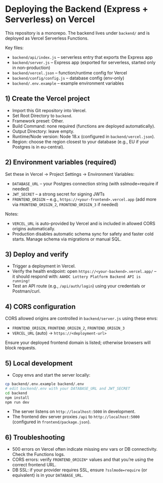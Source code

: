 # Deploying the Backend (Express + Serverless) on Vercel

This repository is a monorepo. The backend lives under `backend/` and is deployed as Vercel Serverless Functions.

Key files:

- `backend/api/index.js` – serverless entry that exports the Express app
- `backend/server.js` – Express app (exported for serverless, started only in non-production)
- `backend/vercel.json` – function/runtime config for Vercel
- `backend/config/config.js` – database config (env-only)
- `backend/.env.example` – example environment variables

## 1) Create the Vercel project

- Import this Git repository into Vercel.
- Set Root Directory to `backend`.
- Framework preset: Other.
- Build Command: none required (functions are deployed automatically).
- Output Directory: leave empty.
- Runtime/Node version: Node 18.x (configured in `backend/vercel.json`).
- Region: choose the region closest to your database (e.g., EU if your Postgres is in eu-central).

## 2) Environment variables (required)

Set these in Vercel → Project Settings → Environment Variables:

- `DATABASE_URL` – your Postgres connection string (with sslmode=require if needed)
- `JWT_SECRET` – a strong secret for signing JWTs
- `FRONTEND_ORIGIN` – e.g., `https://<your-frontend>.vercel.app` (add more via `FRONTEND_ORIGIN_2`, `FRONTEND_ORIGIN_3` if needed)

Notes:

- `VERCEL_URL` is auto-provided by Vercel and is included in allowed CORS origins automatically.
- Production disables automatic schema sync for safety and faster cold starts. Manage schema via migrations or manual SQL.

## 3) Deploy and verify

- Trigger a deployment in Vercel.
- Verify the health endpoint: open `https://<your-backend>.vercel.app/` – it should respond with: `AAHDC Lottery Platform Backend API is running!`
- Test an API route (e.g., `/api/auth/login`) using your credentials or Postman/curl.

## 4) CORS configuration

CORS allowed origins are controlled in `backend/server.js` using these envs:

- `FRONTEND_ORIGIN`, `FRONTEND_ORIGIN_2`, `FRONTEND_ORIGIN_3`
- `VERCEL_URL` (auto) → `https://<deployment-url>`

Ensure your deployed frontend domain is listed; otherwise browsers will block requests.

## 5) Local development

- Copy envs and start the server locally:

```bash
cp backend/.env.example backend/.env
# edit backend/.env with your DATABASE_URL and JWT_SECRET
cd backend
npm install
npm run dev
```

- The server listens on `http://localhost:5000` in development.
- The frontend dev server proxies `/api` to `http://localhost:5000` (configured in `frontend/package.json`).

## 6) Troubleshooting

- 500 errors on Vercel often indicate missing env vars or DB connectivity. Check the Functions logs.
- CORS errors: verify `FRONTEND_ORIGIN*` values and that you’re using the correct frontend URL.
- DB SSL: if your provider requires SSL, ensure `?sslmode=require` (or equivalent) is in your `DATABASE_URL`.
